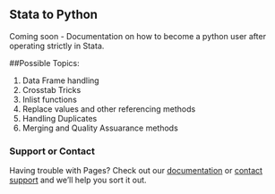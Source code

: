 ## Stata to Python

Coming soon - Documentation on how to become a python user after operating strictly in Stata.

##Possible Topics:
1. Data Frame handling
2. Crosstab Tricks
3. Inlist functions
4. Replace values and other referencing methods
5. Handling Duplicates
6. Merging and Quality Assuarance methods


### Support or Contact

Having trouble with Pages? Check out our [documentation](https://help.github.com/categories/github-pages-basics/) or [contact support](https://github.com/contact) and we’ll help you sort it out.
